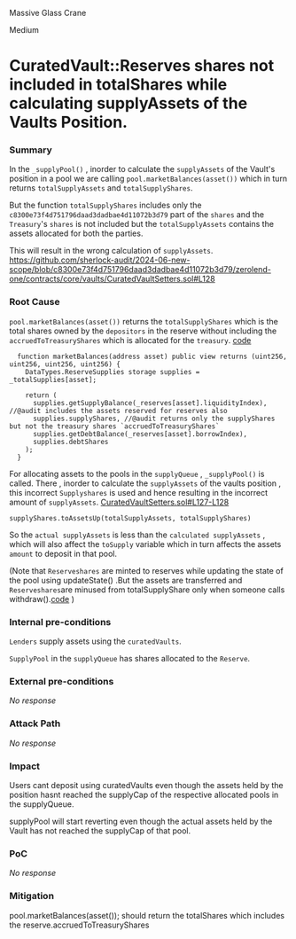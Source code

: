 Massive Glass Crane

Medium

# CuratedVault::Reserves shares not included in totalShares while calculating supplyAssets of the Vaults Position.

### Summary
In the `_supplyPool()` , inorder to calculate the `supplyAssets` of the Vault's position in a pool we are calling `pool.marketBalances(asset())` which in turn returns `totalSupplyAssets` and `totalSupplyShares`. 

But the function `totalSupplyShares` includes only the `c8300e73f4d751796daad3dadbae4d11072b3d79` part of the `shares` and the `Treasury`'s `shares` is not included but the `totalSupplyAssets` contains the assets allocated for both the parties.

This will result in the wrong calculation of `supplyAssets`.
https://github.com/sherlock-audit/2024-06-new-scope/blob/c8300e73f4d751796daad3dadbae4d11072b3d79/zerolend-one/contracts/core/vaults/CuratedVaultSetters.sol#L128

### Root Cause

`pool.marketBalances(asset())` returns the `totalSupplyShares` which is the total shares owned by the `depositors` in the reserve without including  the `accruedToTreasuryShares` which is allocated for the `treasury`.
[code](https://github.com/sherlock-audit/2024-06-new-scope/blob/c8300e73f4d751796daad3dadbae4d11072b3d79/zerolend-one/contracts/core/pool/PoolGetters.sol#L176-L185)
```solidity
  function marketBalances(address asset) public view returns (uint256, uint256, uint256, uint256) {
    DataTypes.ReserveSupplies storage supplies = _totalSupplies[asset];

    return (
      supplies.getSupplyBalance(_reserves[asset].liquidityIndex), //@audit includes the assets reserved for reserves also
      supplies.supplyShares, //@audit returns only the supplyShares but not the treasury shares `accruedToTreasuryShares`
      supplies.getDebtBalance(_reserves[asset].borrowIndex),
      supplies.debtShares
    );
  }
```

For allocating assets to the pools in the `supplyQueue` , `_supplyPool()` is called.
There , inorder to calculate the `supplyAssets` of the vaults position , this incorrect `Supplyshares` is used  and hence resulting in the incorrect amount of `supplyAssets`. 
[CuratedVaultSetters.sol#L127-L128](https://github.com/sherlock-audit/2024-06-new-scope/blob/c8300e73f4d751796daad3dadbae4d11072b3d79/zerolend-one/contracts/core/vaults/CuratedVaultSetters.sol#L127-L128)
```solidity
supplyShares.toAssetsUp(totalSupplyAssets, totalSupplyShares)
```
So the `actual supplyAssets` is less than the `calculated supplyAssets` ,  which will also affect the `toSupply` variable which in turn affects the assets `amount` to deposit in that pool.

(Note that `Reserveshares` are minted to reserves while updating the state of the pool using updateState() .But the assets are transferred and  `Reserveshares`are minused from totalSupplyShare only when someone calls withdraw().[code](https://github.com/sherlock-audit/2024-06-new-scope/blob/c8300e73f4d751796daad3dadbae4d11072b3d79/zerolend-one/contracts/core/pool/PoolSetters.sol#L84)  )

### Internal pre-conditions
`Lenders` supply assets using the `curatedVaults`.

`SupplyPool` in the `supplyQueue` has shares allocated to the `Reserve`.


### External pre-conditions

_No response_

### Attack Path

_No response_

### Impact
Users cant deposit using curatedVaults even though the assets held by the position hasnt reached the supplyCap of the respective allocated pools in the supplyQueue.

supplyPool will start reverting even though the actual assets held by the Vault has not reached the supplyCap of that pool.

### PoC
_No response_


### Mitigation

pool.marketBalances(asset()); should return the totalShares which includes the reserve.accruedToTreasuryShares